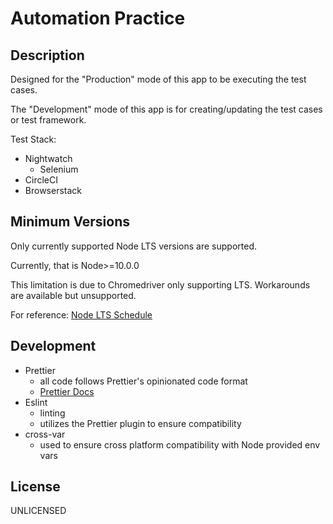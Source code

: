 # Automation Practice

## Description

Designed for the "Production" mode of this app to be executing the test cases.

The "Development" mode of this app is for creating/updating the test cases or test framework.

Test Stack:

* Nightwatch
  * Selenium
* CircleCI
* Browserstack

## Minimum Versions

Only currently supported Node LTS versions are supported.

Currently, that is Node>=10.0.0

This limitation is due to Chromedriver only supporting LTS. Workarounds are available but unsupported.

For reference: [Node LTS Schedule](https://github.com/nodejs/Release)

## Development

* Prettier
  * all code follows Prettier's opinionated code format
  * [Prettier Docs](https://prettier.io/docs/en/index.html)
* Eslint
  * linting
  * utilizes the Prettier plugin to ensure compatibility
* cross-var
  * used to ensure cross platform compatibility with Node provided env vars

## License

UNLICENSED
